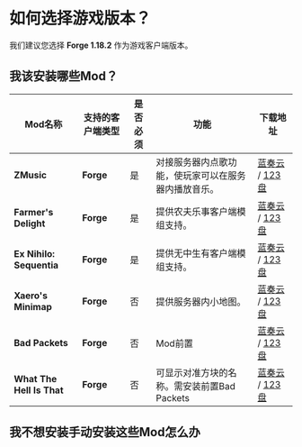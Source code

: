 # 如何选择游戏版本？

我们建议您选择 **Forge 1.18.2** 作为游戏客户端版本。


## 我该安装哪些Mod？

| Mod名称                   | 支持的客户端类型 | 是否必须 | 功能                                                 | 下载地址                                                     |
| ------------------------- | ---------------- | -------- | ---------------------------------------------------- | ------------------------------------------------------------ |
| **ZMusic**                | **Forge**        | 是       | 对接服务器内点歌功能，使玩家可以在服务器内播放音乐。 | [蓝奏云](https://www.ilanzou.com/s/GaInR5p) / [123盘](https://www.123pan.com/s/ufwUVv-wxJk3.html) |
| **Farmer's Delight**      | **Forge**        | 是       | 提供农夫乐事客户端模组支持。                         | [蓝奏云](https://www.ilanzou.com/s/bmynRPY) / [123盘](https://www.123pan.com/s/ufwUVv-gxJk3.html) |
| **Ex Nihilo: Sequentia**  | **Forge**        | 是       | 提供无中生有客户端模组支持。                         | [蓝奏云](https://www.ilanzou.com/s/OqVnRA3) / [123盘](https://www.123pan.com/s/ufwUVv-FxJk3.html) |
| **Xaero's Minimap**       | **Forge**        | 否       | 提供服务器内小地图。                                 | [蓝奏云](https://www.ilanzou.com/s/C9cnryN) / [123盘](https://www.123pan.com/s/ufwUVv-YxJk3.html) |
| **Bad Packets**           | **Forge**        | 否       | Mod前置                                              | [蓝奏云](https://www.ilanzou.com/s/ozpnrM8) / [123盘](https://www.123pan.com/s/ufwUVv-GxJk3.html) |
| **What The Hell Is That** | **Forge**        | 否       | 可显示对准方块的名称。需安装前置Bad Packets          | [蓝奏云](https://www.ilanzou.com/s/xwBnrIU) / [123盘](https://www.123pan.com/s/ufwUVv-PxJk3.html) |


## 我不想安装手动安装这些Mod怎么办

